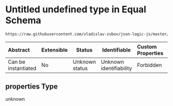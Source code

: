 # Untitled undefined type in Equal Schema

```txt
https://raw.githubusercontent.com/vladislav-zubov/json-logic-js/master/schemas/operators/logic/equal.json#/properties
```




| Abstract            | Extensible | Status         | Identifiable            | Custom Properties | Additional Properties | Access Restrictions | Defined In                                                        |
| :------------------ | ---------- | -------------- | ----------------------- | :---------------- | --------------------- | ------------------- | ----------------------------------------------------------------- |
| Can be instantiated | No         | Unknown status | Unknown identifiability | Forbidden         | Allowed               | none                | [equal.json\*](operators/logic/equal.json "open original schema") |

## properties Type

unknown
